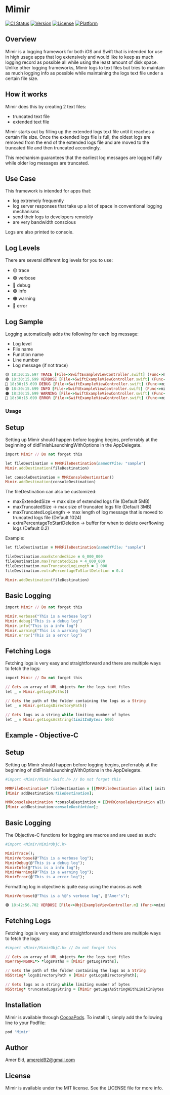 # Mimir

[![CI Status](https://img.shields.io/travis/amereid/Mimir.svg?style=flat)](https://travis-ci.org/amereid/Mimir)
[![Version](https://img.shields.io/cocoapods/v/Mimir.svg?style=flat)](https://cocoapods.org/pods/Mimir)
[![License](https://img.shields.io/cocoapods/l/Mimir.svg?style=flat)](https://cocoapods.org/pods/Mimir)
[![Platform](https://img.shields.io/cocoapods/p/Mimir.svg?style=flat)](https://cocoapods.org/pods/Mimir)

## Overview
Mimir is a logging framework for both iOS and Swift that is intended for use in high usage apps that log extensively and would like to keep as much logging record as possible all while using the least amount of disk space. 
Unlike other logging frameworks, Mimir logs to text files but tries to maintain as much logging info as possible while maintaining the logs text file under a certain file size.

## How it works

Mimir does this by creating 2 text files:

* truncated text file
* extended text file

Mimir starts out by filling up the extended logs text file until it reaches a certain file size. 
Once the extended logs file is full, the oldest logs are removed from the end of the extended logs file and are moved to the truncated file and then truncated accordingly. 

This mechanism guarantees that the earliest log messages are logged fully while older log messages are truncated.

## Use Case

This framework is intended for apps that:

* log extremely frequently
* log server responses that take up a lot of space in conventional logging mechanisms
* send their logs to developers remotely
* are very bandwidth conscious

Logs are also printed to console.

## Log Levels

There are several different log levels for you to use:

* 🟡 trace
* 🟢 verbose
* 🔵 debug
* 🟣 info
* 🟠 warning
* 🔴 error

## Log Sample

Logging automatically adds the following for each log message:

* Log level
* File name
* Function name
* Line number
* Log message (if not trace)

```ruby
🟡 18:30:15.697 TRACE [File->SwiftExampleViewController.swift] (Func->mimirTestButtonTapped(_:)) [Line->29]
🟢 18:30:15.699 VERBOSE [File->SwiftExampleViewController.swift] (Func->mimirTestButtonTapped(_:)) [Line->30]: "This is a verbose log"
🔵 18:30:15.699 DEBUG [File->SwiftExampleViewController.swift] (Func->mimirTestButtonTapped(_:)) [Line->31]: "This is a debug log"
🟣 18:30:15.699 INFO [File->SwiftExampleViewController.swift] (Func->mimirTestButtonTapped(_:)) [Line->32]: "This is a info log"
🟠 18:30:15.699 WARNING [File->SwiftExampleViewController.swift] (Func->mimirTestButtonTapped(_:)) [Line->33]: "This is a warning log"
🔴 18:30:15.699 ERROR [File->SwiftExampleViewController.swift] (Func->mimirTestButtonTapped(_:)) [Line->34]: "This is a error log"
```

### Usage

## Setup

Setting up Mimir should happen before logging begins, preferrably at the beginning of didFinishLaunchingWithOptions in the AppDelegate.

```ruby
import Mimir // Do not forget this

let fileDestination = MMRFileDestination(nameOfFile: "sample")
Mimir.addDestination(fileDestination)

let consoleDestination = MMRConsoleDestination()
Mimir.addDestination(consoleDestination)
```

The fileDestination can also be customized:

* maxExtendedSize -> max size of extended logs file (Default 5MB)
* maxTruncatedSize -> max size of truncated logs file (Default 3MB)
* maxTruncatedLogLength -> max length of log message that is moved to truncated logs file (Default 1024)
* extraPercentageToStartDeletion -> buffer for when to delete overflowing logs (Default 0.2)

Example:

```ruby
let fileDestination = MMRFileDestination(nameOfFile: "sample")

fileDestination.maxExtendedSize = 6_000_000
fileDestination.maxTruncatedSize = 4_000_000
fileDestination.maxTruncatedLogLength = 1_000
fileDestination.extraPercentageToStartDeletion = 0.4

Mimir.addDestination(fileDestination)
```

## Basic Logging

```ruby
import Mimir // Do not forget this

Mimir.verbose("This is a verbose log")
Mimir.debug("This is a debug log")
Mimir.info("This is a info log")
Mimir.warning("This is a warning log")
Mimir.error("This is a error log")
```

## Fetching Logs

Fetching logs is very easy and straightforward and there are multiple ways to fetch the logs:

```ruby
import Mimir // Do not forget this

// Gets an array of URL objects for the logs text files
let _ = Mimir.getLogsPaths()

// Gets the path of the folder containing the logs as a String
let _ = Mimir.getLogsDirectoryPath()

// Gets logs as a string while limiting number of bytes
let _ = Mimir.getLogsAsString(limitInBytes: 500)
```

## Example - Objective-C

## Setup

Setting up Mimir should happen before logging begins, preferrably at the beginning of didFinishLaunchingWithOptions in the AppDelegate.

```ruby
#import <Mimir/Mimir-Swift.h> // Do not forget this

MMRFileDestination* fileDestination = [[MMRFileDestination alloc] initWithNameOfFile:@"sample"];
[Mimir addDestination:fileDestination];

MMRConsoleDestination *consoleDestintion = [[MMRConsoleDestination alloc] init];
[Mimir addDestination:consoleDestintion];
```

## Basic Logging

The Objective-C functions for logging are macros and are used as such:

```ruby
#import <Mimir/MimirObjC.h>

MimirTrace();
MimirVerbose(@"This is a verbose log");
MimirDebug(@"This is a debug log");
MimirInfo(@"This is a info log");
MimirWarning(@"This is a warning log");
MimirError(@"This is a error log");
```

Formatting log in objective is quite easy using the macros as well:

```ruby
MimirVerbose(@"This is a %@'s verbose log", @"Amer's");

🟢 18:42:56.702 VERBOSE [File->ObjCExampleViewController.m] (Func->mimirTestButtonTapped:) [Line->36]: "This is a Amer's's verbose log"
```

## Fetching Logs

Fetching logs is very easy and straightforward and there are multiple ways to fetch the logs:

```ruby
#import <Mimir/MimirObjC.h> // Do not forget this

// Gets an array of URL objects for the logs text files
NSArray<NSURL*> *logsPaths = [Mimir getLogsPaths];

// Gets the path of the folder containing the logs as a String
NSString* logsDirectoryPath = [Mimir getLogsDirectoryPath];

// Gets logs as a string while limiting number of bytes
NSString* truncatedLogsString = [Mimir getLogsAsStringWithLimitInBytes:500];
```

## Installation

Mimir is available through [CocoaPods](https://cocoapods.org). To install
it, simply add the following line to your Podfile:

```ruby
pod 'Mimir'
```

## Author

Amer Eid, amereid92@gmail.com

## License

Mimir is available under the MIT license. See the LICENSE file for more info.
